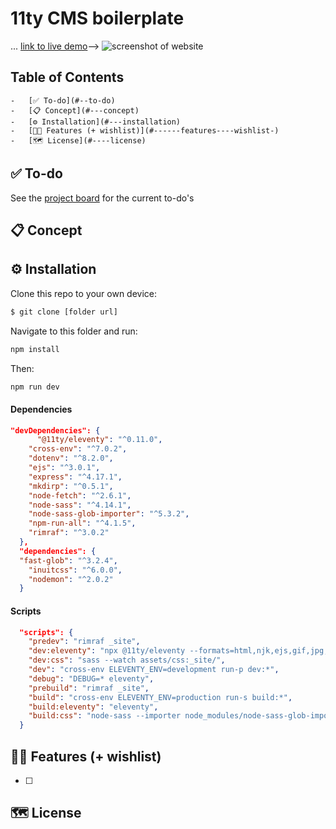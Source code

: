 # 11ty CMS boilerplate
 ... [link to live demo]()-->
![screenshot of website]()

## Table of Contents

    -   [✅ To-do](#--to-do)
    -   [📋 Concept](#---concept)
    -   [⚙️ Installation](#---installation)
    -   [👯🏿‍ Features (+ wishlist)](#------features----wishlist-)
    -   [🗺️ License](#----license)

## ✅ To-do

See the [project board]() for the current to-do's

## 📋 Concept


## ⚙️ Installation

Clone this repo to your own device:

```bash
$ git clone [folder url]
```

Navigate to this folder and run:

```bash
npm install
```

Then:

```bash
npm run dev
```

#### Dependencies

```json
"devDependencies": {
      "@11ty/eleventy": "^0.11.0",
    "cross-env": "^7.0.2",
    "dotenv": "^8.2.0",
    "ejs": "^3.0.1",
    "express": "^4.17.1",
    "mkdirp": "^0.5.1",
    "node-fetch": "^2.6.1",
    "node-sass": "^4.14.1",
    "node-sass-glob-importer": "^5.3.2",
    "npm-run-all": "^4.1.5",
    "rimraf": "^3.0.2"
  },
  "dependencies": {
  "fast-glob": "^3.2.4",
    "inuitcss": "^6.0.0",
    "nodemon": "^2.0.2"
  }
```

#### Scripts

```json
  "scripts": {
    "predev": "rimraf _site",
    "dev:eleventy": "npx @11ty/eleventy --formats=html,njk,ejs,gif,jpg,png,css --serve --port=3000",
    "dev:css": "sass --watch assets/css:_site/",
    "dev": "cross-env ELEVENTY_ENV=development run-p dev:*",
    "debug": "DEBUG=* eleventy",
    "prebuild": "rimraf _site",
    "build": "cross-env ELEVENTY_ENV=production run-s build:*",
    "build:eleventy": "eleventy",
    "build:css": "node-sass --importer node_modules/node-sass-glob-importer/dist/cli.js main.scss: _site/main.css"
  }
```

## 👯🏿‍ Features (+ wishlist)
-   [ ] 


## 🗺️ License

